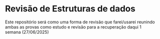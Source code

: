# Revisão de Estruturas de dados

Este repositório será como uma forma de revisão que farei/usarei reunindo ambas 
as provas como estudo e revisão para a recuperação daqui 1 semana (27/06/2025)